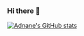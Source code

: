 ### Hi there 👋
[![Adnane's GitHub stats](https://github-readme-stats.vercel.app/api?username=lakhaladnane)](https://github.com/lakhaladnane/github-readme-stats)

<!--
**lakhaladnane/lakhaladnane** is a ✨ _special_ ✨ repository because its `README.md` (this file) appears on your GitHub profile.

Here are some ideas to get you started:

- 🔭 I’m currently working on ...
- 🌱 I’m currently learning ...
- 👯 I’m looking to collaborate on ...
- 🤔 I’m looking for help with ...
- 💬 Ask me about ...
- 📫 How to reach me: ...
- 😄 Pronouns: ...
- ⚡ Fun fact: ...
-->
